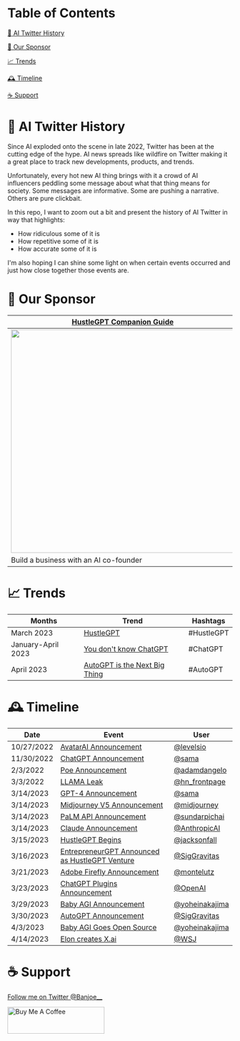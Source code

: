 # Table of Contents

[🤖️ AI Twitter History](#history)

[🤝 Our Sponsor](#sponsor)

[📈 Trends](#trends)

[🕰️ Timeline](#timeline)

[☕️ Support](#support)



# <a name="intro"></a>🤖 AI Twitter History
Since AI exploded onto the scene in late 2022, Twitter has been at the cutting edge of the hype. 
AI news spreads like wildfire on Twitter making it a great place to track new developments, products, and trends.

Unfortunately, every hot new AI thing brings with it a crowd of AI influencers peddling some message about what that thing
means for society. Some messages are informative. Some are pushing a narrative. Others are pure clickbait.

In this repo, I want to zoom out a bit and present the history of AI Twitter in way that
highlights:
- How ridiculous some of it is
- How repetitive some of it is
- How accurate some of it is

I'm also hoping I can shine some light on when certain events occurred and just how close together those events are.

# <a name="sponsor"></a>🤝 Our Sponsor

| [HustleGPT Companion Guide](https://chatcodetutor.gumroad.com/l/abqwfw)|
|----- |
|<a href="https://chatcodetutor.gumroad.com/l/abqwfw"><img src="https://public-files.gumroad.com/shi9wdznm0ms8wtz5d1utsz37tem" height="500"></a>|
| Build a business with an AI co-founder| 

# <a name="trends"></a>📈 Trends
| Months             | Trend         | Hashtags   |
|--------------------|---------------|------------|
| March 2023         | [HustleGPT](https://github.com/jtmuller5/The-HustleGPT-Challenge) | #HustleGPT |
| January-April 2023 | [You don't know ChatGPT](https://github.com/jtmuller5/You-Dont-Know-ChatGPT/blob/main/trends/you-dont-know-chatgpt.md) | #ChatGPT |
| April 2023         | [AutoGPT is the Next Big Thing](https://github.com/jtmuller5/You-Dont-Know-ChatGPT/blob/main/trends/autogpt-is-the-next-big-thing.md) | #AutoGPT |

# <a name="timeline"></a>🕰️ Timeline

| Date       | Event                                                                       | User                              |
|------------|-----------------------------------------------------------------------------|-----------------------------------|
| 10/27/2022 | [AvatarAI Announcement](https://twitter.com/levelsio/status/1585813757560700928) | [@levelsio](https://twitter.com/levelsio) |
| 11/30/2022 | [ChatGPT Announcement](https://twitter.com/sama/status/1598038815599661056) | [@sama](https://twitter.com/sama) |
| 2/3/2022 | [Poe Announcement](https://twitter.com/adamdangelo/status/1621544019930279936) | [@adamdangelo](https://twitter.com/adamdangelo) |
| 3/3/2022 | [LLAMA Leak](https://twitter.com/hn_frontpage/status/1631619308664045570) | [@hn_frontpage](https://twitter.com/hn_frontpage) |
| 3/14/2023  | [GPT-4 Announcement](https://twitter.com/sama/status/1635687853324902401)   | [@sama](https://twitter.com/sama) |
| 3/14/2023  | [Midjourney V5 Announcement](https://twitter.com/midjourney/status/1636130389365497857)   | [@midjourney](https://twitter.com/midjourney) |
| 3/14/2023  | [PaLM API Announcement](https://twitter.com/sundarpichai/status/1635629680316547072)   | [@sundarpichai](https://twitter.com/sundarpichai) |
| 3/14/2023  | [Claude Announcement](https://twitter.com/AnthropicAI/status/1635679544521920512)   | [@AnthropicAI](https://twitter.com/AnthropicAI) |
| 3/15/2023  | [HustleGPT Begins](https://twitter.com/jacksonfall/status/1636107218859745286)   | [@jacksonfall](https://twitter.com/jacksonfall) |
| 3/16/2023  | [EntrepreneurGPT Announced as HustleGPT Venture](https://twitter.com/SigGravitas/status/1636293818080272385)   | [@SigGravitas](https://twitter.com/SigGravitas) |
| 3/21/2023  | [Adobe Firefly Announcement](https://twitter.com/montelutz/status/1638215263836569600)  | [@montelutz](https://twitter.com/montelutz) |
| 3/23/2023 | [ChatGPT Plugins Announcement](https://twitter.com/OpenAI/status/1638952876281335813)| [@OpenAI](https://twitter.com/OpenAI)|
| 3/29/2023 | [Baby AGI Announcement](https://twitter.com/yoheinakajima/status/1640934493489070080)| [@yoheinakajima](https://twitter.com/yoheinakajima)|
| 3/30/2023  | [AutoGPT Announcement](https://twitter.com/SigGravitas/status/1641437094043332614) | [@SigGravitas](https://twitter.com/SigGravitas) |
| 4/3/2023  | [Baby AGI Goes Open Source](https://twitter.com/yoheinakajima/status/1642881722495954945) | [@yoheinakajima](https://twitter.com/yoheinakajima) |
| 4/14/2023 | [Elon creates X.ai](https://twitter.com/WSJ/status/1646993010373132288) | [@WSJ](https://twitter.com/WSJ)|


# <a name="support"></a>☕️ Support
 [Follow me on Twitter @Banjoe__](https://twitter.com/Banjoe__)
 
<a href="https://www.buymeacoffee.com/mullr" target="_blank"><img src="https://cdn.buymeacoffee.com/buttons/v2/default-yellow.png" alt="Buy Me A Coffee" style="height: 60px !important;width: 217px !important;" ></a>

